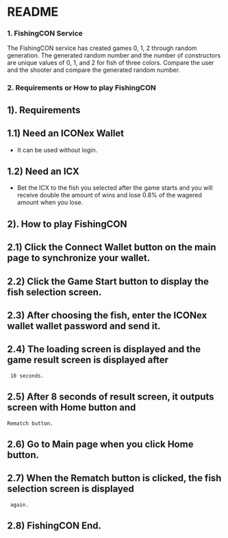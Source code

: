 # README

### 1. FishingCON Service

The FishingCON service has created games 0, 1, 2 through random generation. The generated random number and the number of constructors are unique values ​​of 0, 1, and 2 for fish of three colors. Compare the user and the shooter and compare the generated random number.

### 2. Requirements or How to play FishingCON

## 1). Requirements
 
## 1.1) Need an ICONex Wallet
-  It can be used without login.

## 1.2) Need an ICX
-  Bet the ICX to the fish you selected after the game starts and you will receive double the amount of wins and lose 0.8% of the wagered amount when you lose.

## 2). How to play FishingCON

## 2.1) Click the Connect Wallet button on the main page to synchronize your wallet.

## 2.2) Click the Game Start button to display the fish selection screen.

## 2.3) After choosing the fish, enter the ICONex wallet wallet password and send it.

## 2.4) The loading screen is displayed and the game result screen is displayed after 
     10 seconds.

## 2.5) After 8 seconds of result screen, it outputs screen with Home button and 
    Rematch button.

## 2.6) Go to Main page when you click Home button.

## 2.7) When the Rematch button is clicked, the fish selection screen is displayed 
     again.

## 2.8) FishingCON End. 






